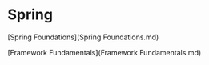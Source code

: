 # Spring

 [Spring Foundations](Spring Foundations.md)

 [Framework Fundamentals](Framework Fundamentals.md)